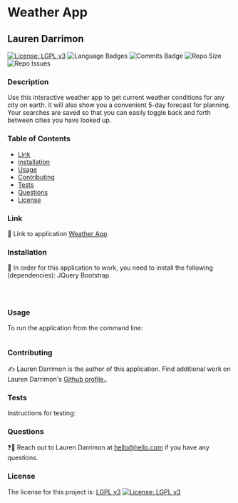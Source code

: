 # Weather App
## Lauren Darrimon
[![License: LGPL v3](https://img.shields.io/badge/License-LGPL_v3-blue.svg?style=for-the-badge&logo=appveyor)](https://www.gnu.org/licenses/lgpl-3.0) ![Language Badges](https://img.shields.io/github/languages/top/laurenDarrimon/weather-app?style=for-the-badge&logo=appveyor) ![Commits Badge](https://img.shields.io/github/last-commit/laurenDarrimon/weather-app?style=for-the-badge&logo=appveyor) ![Repo Size](https://img.shields.io/github/repo-size/laurenDarrimon/weather-app?style=for-the-badge&logo=appveyor) ![Repo Issues](https://img.shields.io/github/issues/laurenDarrimon/weather-app?style=for-the-badge&logo=appveyor)
    
### Description
Use this interactive weather app to get current weather conditions for any city on earth. It will also show you a convenient 5-day forecast for planning. Your searches are saved so that you can easily toggle back and forth between cities you have looked up.

### Table of Contents

* [Link](#link)
* [Installation](#installation)
* [Usage](#usage)
* [Contributing](#contributing)
* [Tests](#tests)
* [Questions](#questions)
* [License](#license)


### Link 
🔗 
Link to application [Weather App](https://laurendarrimon.github.io/weather-app/)


### Installation
🔧
In order for this application to work, you need to install the following (dependencies): 
JQuery Bootstrap. 

~~~
 


~~~


### Usage 
To run the application from the command line: 

~~~

~~~


### Contributing 
✍️ 
Lauren Darrimon is the author of this application. Find additional work on Lauren Darrimon's [Github profile.](http://github.com/laurenDarrimon). 

### Tests
Instructions for testing: 


### Questions
❓💌
Reach out to Lauren Darrimon at hello@hello.com if you have any questions. 

### License
 The license for this project is: [LGPL v3](https://www.gnu.org/licenses/lgpl-3.0)
[![License: LGPL v3](https://img.shields.io/badge/License-LGPL_v3-blue.svg?style=for-the-badge&logo=appveyor)](https://www.gnu.org/licenses/lgpl-3.0)

